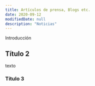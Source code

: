 ```yaml
---
title: Artículos de prensa, Blogs etc.
date: 2020-09-12
modifiedDate: null
description: "Noticias"
---
```


Introducción

## Título 2

texto

### Título 3

